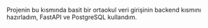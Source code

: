 Projenin bu kısmında basit bir ortaokul veri girişinin backend kısmını hazırladım, FastAPI ve PostgreSQL kullandım. 
